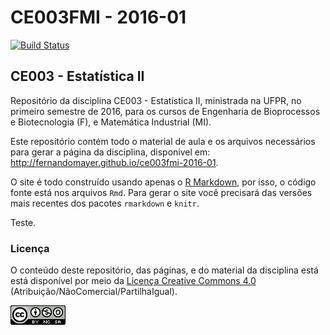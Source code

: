 # CE003FMI - 2016-01

[![Build Status](https://travis-ci.org/fernandomayer/ce003fmi-2016-01.svg)](https://travis-ci.org/fernandomayer/ce003fmi-2016-01)

## CE003 - Estatística II

Repositório da disciplina CE003 - Estatística II, ministrada na UFPR, no
primeiro semestre de 2016, para os cursos de Engenharia de Bioprocessos
e Biotecnologia (F), e Matemática Industrial (MI).

Este repositório contém todo o material de aula e os arquivos
necessários para gerar a página da disciplina, disponível em:
http://fernandomayer.github.io/ce003fmi-2016-01.

O site é todo construído usando apenas o [R Markdown][], por isso, o
código fonte está nos arquivos `Rmd`. Para gerar o site você precisará
das versões mais recentes dos pacotes `rmarkdown` e `knitr`.

Teste.

### Licença

O conteúdo deste repositório, das páginas, e do material da disciplina
está está disponível por meio da [Licença Creative Commons 4.0][]
(Atribuição/NãoComercial/PartilhaIgual).

![Licença Creative Commons 4.0](img/CC_by-nc-sa_88x31.png)


[Licença Creative Commons 4.0]: https://creativecommons.org/licenses/by-nc-sa/4.0/deed.pt_BR
[R Markdown]: http://rmarkdown.rstudio.com
